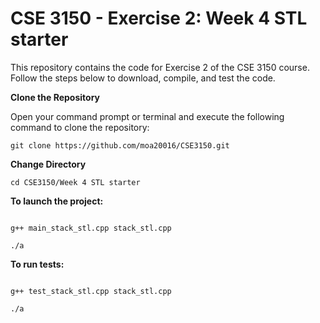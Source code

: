 # CSE 3150 - Exercise 2: Week 4 STL starter
This repository contains the code for Exercise 2 of the CSE 3150 course. Follow the steps below to download, compile, and test the code.

**Clone the Repository**

Open your command prompt or terminal and execute the following command to clone the repository:
```shell
git clone https://github.com/moa20016/CSE3150.git
```
**Change Directory**

```shell
cd CSE3150/Week 4 STL starter
```
**To launch the project:**

```shell

g++ main_stack_stl.cpp stack_stl.cpp
```
```shell
./a
```


**To run tests:**

```shell

g++ test_stack_stl.cpp stack_stl.cpp
```
```shell
./a
```


